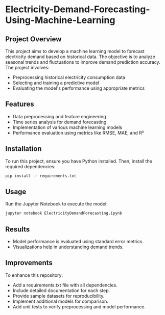 # Electricity-Demand-Forecasting-Using-Machine-Learning

## Project Overview
This project aims to develop a machine learning model to forecast electricity demand based on historical data. The objective is to analyze seasonal trends and fluctuations to improve demand prediction accuracy. The project involves:
* Preprocessing historical electricity consumption data
* Selecting and training a predictive model
* Evaluating the model's performance using appropriate metrics

## Features
* Data preprocessing and feature engineering
* Time series analysis for demand forecasting
* Implementation of various machine learning models
* Performance evaluation using metrics like RMSE, MAE, and R²

## Installation
To run this project, ensure you have Python installed. Then, install the required dependencies:
```bash
pip install -r requirements.txt
```

## Usage
Run the Jupyter Notebook to execute the model:
```bash
jupyter notebook ElectricityDemandForecasting.ipynb
```

## Results
* Model performance is evaluated using standard error metrics.
* Visualizations help in understanding demand trends.

## Improvements
To enhance this repository:
* Add a requirements.txt file with all dependencies.
* Include detailed documentation for each step.
* Provide sample datasets for reproducibility.
* Implement additional models for comparison.
* Add unit tests to verify preprocessing and model performance.
